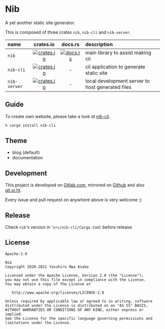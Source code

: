# Nib

A yet another static site generator.

This is composed of three crates `nib`, `nib-cli` and `nib-server`.

| name | crates.io | docs.rs | description |
|:---|:---:|:---:|:---|
| `nib` | [![crates.io][merit::nib]][crate::nib] | [![docs.rs][badge::nib]][doc::nib] | main library to assist making cli |
| `nib-cli` | [![crates.io][merit::nib-cli]][crate::nib-cli] | - | cli application to generate static site |
| `nib-server` | [![crates.io][merit::nib-server]][crate::nib-server] | - | local development server to host generated files |

[merit::nib]: https://meritbadge.herokuapp.com/nib
[merit::nib-cli]: https://meritbadge.herokuapp.com/nib-cli
[merit::nib-server]: https://meritbadge.herokuapp.com/nib-server

[crate::nib]: https://crates.io/crates/nib
[crate::nib-cli]: https://crates.io/crates/nib-cli
[crate::nib-server]: https://crates.io/crates/nib-server

[doc::nib]: https://docs.rs/nib
[badge::nib]: https://docs.rs/nib/badge.svg


## Guide

To create own website, please take a look at [nib-cli](src/nib-cli).

```zsh
% cargo install nib-cli
```

## Theme

* blog (default)
* documentation


## Development

This project is developed on [Gitlab.com](https://gitlab.com/grauwoelfchen/nib),
mirrored on [Github](https://github.com/grauwoelfchen/nib) and also [
git.sr.ht](https://git.sr.ht/~grauwoelfchen/nib).

Every issue and pull request on anywhere above is very welcome ;)


## Release

Check `nib`'s version in '`src/nib-cli/Cargo.toml` before release.


## License

`Apache-2.0`

```text
Nib
Copyright 2020-2021 Yasuhiro Яша Asaka

Licensed under the Apache License, Version 2.0 (the "License");
you may not use this file except in compliance with the License.
You may obtain a copy of the License at

   http://www.apache.org/licenses/LICENSE-2.0

Unless required by applicable law or agreed to in writing, software
distributed under the License is distributed on an "AS IS" BASIS,
WITHOUT WARRANTIES OR CONDITIONS OF ANY KIND, either express or implied.
See the License for the specific language governing permissions and
limitations under the License.
```
